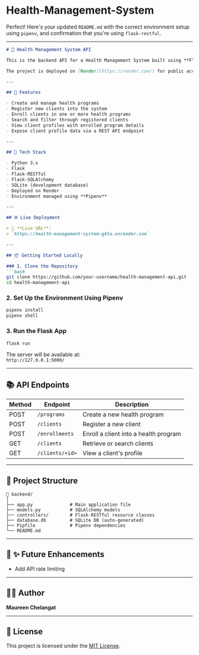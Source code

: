# Health-Management-System


Perfect! Here's your updated `README.md` with the correct environment setup using `pipenv`, and confirmation that you're using `flask-restful`.

---

```markdown
# 🏥 Health Management System API

This is the backend API for a Health Management System built using **Flask-RESTful**. It allows users to create health programs (e.g., TB, Malaria, HIV), register clients, enroll them into one or more programs, search for clients, view profiles, and expose client data via an API for external integrations.

The project is deployed on [Render](https://render.com/) for public access and integration.

---

## 🚀 Features

- Create and manage health programs
- Register new clients into the system
- Enroll clients in one or more health programs
- Search and filter through registered clients
- View client profiles with enrolled program details
- Expose client profile data via a REST API endpoint

---

## 🧰 Tech Stack

- Python 3.x
- Flask
- Flask-RESTful
- Flask-SQLAlchemy
- SQLite (development database)
- Deployed on Render
- Environment managed using **Pipenv**

---

## 🌐 Live Deployment

> 🔗 **Live URL**:  
> `https://health-management-system-ghta.onrender.com`

---

## 📦 Getting Started Locally

### 1. Clone the Repository
```bash
git clone https://github.com/your-username/health-management-api.git
cd health-management-api
```

### 2. Set Up the Environment Using Pipenv
```bash
pipenv install
pipenv shell
```

### 3. Run the Flask App
```bash
flask run
```

The server will be available at:  
`http://127.0.0.1:5000/`

---

## 📚 API Endpoints

| Method | Endpoint              | Description                             |
|--------|------------------------|-----------------------------------------|
| POST   | `/programs`            | Create a new health program             |
| POST   | `/clients`             | Register a new client                   |
| POST   | `/enrollments`         | Enroll a client into a health program   |
| GET    | `/clients`             | Retrieve or search clients              |
| GET    | `/clients/<id>`        | View a client's profile                 |

---

## 🔧 Project Structure

```
📁 backend/
│
├── app.py              # Main application file
├── models.py           # SQLAlchemy models
├── controllers/        # Flask-RESTful resource classes
├── database.db         # SQLite DB (auto-generated)
├── Pipfile             # Pipenv dependencies
└── README.md
```

---

## 📌 ✨ Future Enhancements

-  Add API rate limiting

---

## 🧑‍💻 Author

**Maureen Chelangat**  


---

## 📄 License

This project is licensed under the [MIT License](LICENSE).
